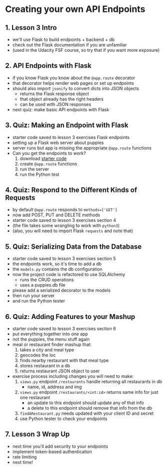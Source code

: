# Creating your own API Endpoints

## 1. Lesson 3 Intro
- we'll use Flask to build endpoints + backend + db
- check out the Flask documentation if you are unfamiliar
- (used in the Udacity FSF course, so try that if you want more exposure)

## 2. API Endpoints with Flask
- if you know Flask you know about the `@app.route` decorator
- that decorator helps render web pages or set up endpoints
- should also import `jsonify` to convert dicts into JSON objects
	- returns the Flask response object
	- that object already has the right headers
	- can be used with JSON responses
- next quiz: make basic API endpoints with Flask

## 3. Quiz: Making an Endpoint with Flask
- starter code saved to lesson 3 exercises Flask endpoints
- setting up a Flask web server about puppies
- server runs but app is missing the appropriate `@app.route` functions
- Can you get the endpoints to work?
	1. download [starter code](https://github.com/udacity/APIs/tree/master/Lesson_3/03_Making%20an%20Endpoint%20with%20Flask/Starter%20Code)
	2. create `@app.route` functions
	3. run the server
	4. run the Python test

## 4. Quiz: Respond to the Different Kinds of Requests
- by default `@app.route` responds to `methods=['GET']`
- now add POST, PUT and DELETE methods
- starter code saved to lesson 3 exercises section 4
- (the file takes some wrangling to work with `python3`)
- (also, you will need to import Flask `requests` and note that)

## 5. Quiz: Serializing Data from the Database
- starter code saved to lesson 3 exercises section 5
- the endpoints work, so it's time to add a db
- the `models.py` contains the db configuration
- now the project code is refactored to use SQLAlchemy
	- runs the CRUD operations
	- uses a puppies.db file 
- please add a serialized decorator to the models
- then run your server
- and run the Python tester

## 6. Quiz: Adding Features to your Mashup
- starter code saved to lesson 3 exercises section 6
- put everything together into one app
- not the puppies, the menu stuff again
- meal or restaurant finder mashup that:
	1. takes a city and meal type
	2. geocodes the loc
	3. finds nearby restaurant with that meal type
	4. stores restaurant in a db
	5. returns restaurant JSON object to user
- exercise process including changes you will need to make:
	1. `views.py` endpoint `/restaurants` handle returning all restaurants in db
		- name, id, address and img
	2. `views.py` endpoint `/restaurants/<int:id>` returns same info for just one restaurant
		- an update to this endpoint should update any of that info
		- a delete to this endpoint should remove that info from the db
	3. `findARestaurant.py` needs updated with your client ID and secret
	4. use Python tester to check your endpoints

## 7. Lesson 3 Wrap Up
- next time you'll add security to your endpoints
- implement token-based authentication
- rate limiting
- next time!
